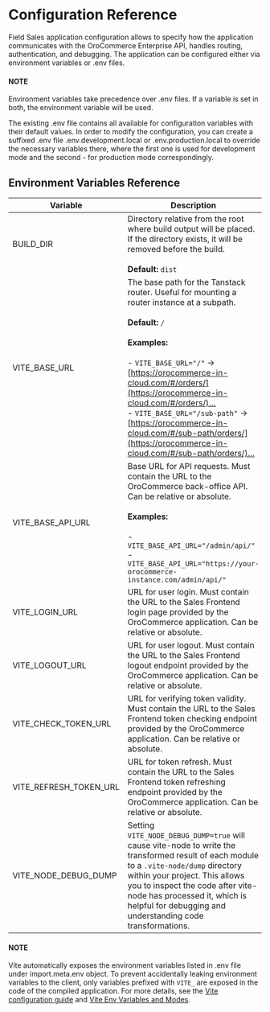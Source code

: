 <a id="dev-guide-field-sales-app-configuration-reference"></a>

# Configuration Reference

Field Sales application configuration allows to specify how the application communicates with the OroCommerce Enterprise API, handles routing, authentication, and debugging. The application can be configured either via environment variables or .env files.

#### NOTE
Environment variables take precedence over .env files. If a variable is set in both, the environment variable will be used.

The existing .env file contains all available for configuration variables with their default values. In order to modify the configuration, you can create a suffixed .env file .env.development.local or .env.production.local to override the necessary variables there, where
the first one is used for development mode and the second - for production mode correspondingly.

## Environment Variables Reference

| Variable               | Description                                                                                                                                                                                                                                                                                                                                                                                                            |
|------------------------|------------------------------------------------------------------------------------------------------------------------------------------------------------------------------------------------------------------------------------------------------------------------------------------------------------------------------------------------------------------------------------------------------------------------|
| BUILD_DIR              | Directory relative from the root where build output will be placed. If the directory exists, it will be removed before the build.<br/><br/>**Default:** `dist`                                                                                                                                                                                                                                                         |
| VITE_BASE_URL          | The base path for the Tanstack router. Useful for mounting a router instance at a subpath.<br/><br/>**Default:** `/`<br/><br/>**Examples:**<br/><br/>- `VITE_BASE_URL="/"` → [https://orocommerce-in-cloud.com/#/orders/](https://orocommerce-in-cloud.com/#/orders/)…<br/>- `VITE_BASE_URL="/sub-path"` → [https://orocommerce-in-cloud.com/#/sub-path/orders/](https://orocommerce-in-cloud.com/#/sub-path/orders/)… |
| VITE_BASE_API_URL      | Base URL for API requests. Must contain the URL to the OroCommerce back-office API. Can be relative or absolute.<br/><br/>**Examples:**<br/><br/>- `VITE_BASE_API_URL="/admin/api/"`<br/>- `VITE_BASE_API_URL="https://your-orocommerce-instance.com/admin/api/"`                                                                                                                                                      |
| VITE_LOGIN_URL         | URL for user login. Must contain the URL to the Sales Frontend login page provided by the OroCommerce application. Can be relative or absolute.                                                                                                                                                                                                                                                                        |
| VITE_LOGOUT_URL        | URL for user logout. Must contain the URL to the Sales Frontend logout endpoint provided by the OroCommerce application. Can be relative or absolute.                                                                                                                                                                                                                                                                  |
| VITE_CHECK_TOKEN_URL   | URL for verifying token validity. Must contain the URL to the Sales Frontend token checking endpoint provided by the OroCommerce application. Can be relative or absolute.                                                                                                                                                                                                                                             |
| VITE_REFRESH_TOKEN_URL | URL for token refresh. Must contain the URL to the Sales Frontend token refreshing endpoint provided by the OroCommerce application. Can be relative or absolute.                                                                                                                                                                                                                                                      |
| VITE_NODE_DEBUG_DUMP   | Setting `VITE_NODE_DEBUG_DUMP=true` will cause vite-node to write the transformed result of each module to a `.vite-node/dump` directory within your project. This allows you to inspect the code after vite-node has processed it, which is helpful for debugging and understanding code transformations.                                                                                                             |

#### NOTE
Vite automatically exposes the environment variables listed in .env file under import.meta.env object. To prevent accidentally leaking environment variables to the client, only variables prefixed with `VITE_` are exposed in the code of the compiled application.
For more details, see the <a href="https://vite.dev/config/" target="_blank">Vite configuration guide</a> and <a href="https://vite.dev/guide/env-and-mode.html#env-variables-and-modes" target="_blank">Vite Env Variables and Modes</a>.

<!-- Frontend -->
